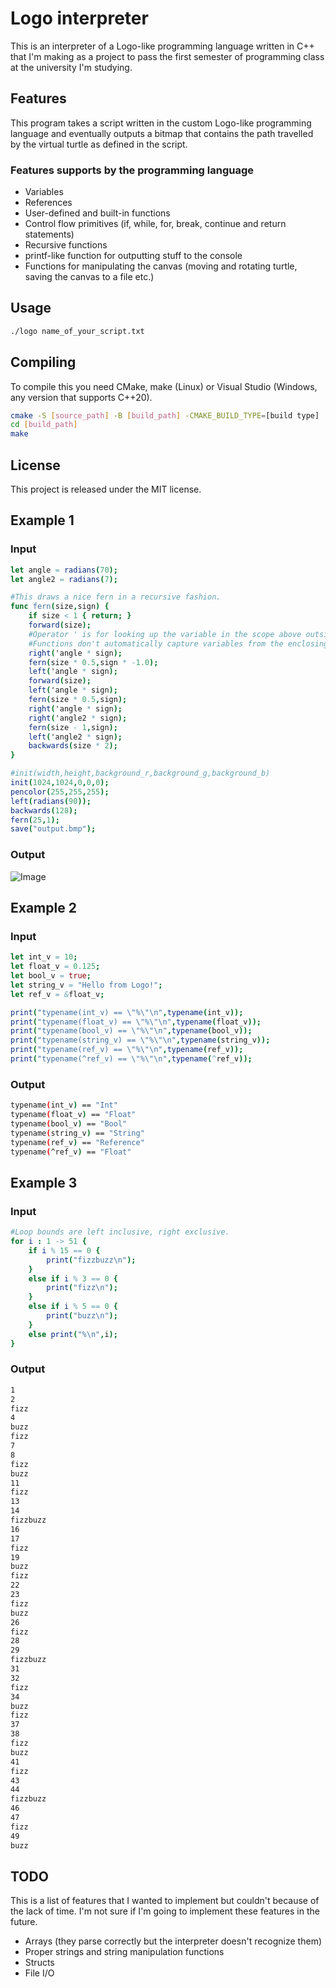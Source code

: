 # Logo interpreter

This is an interpreter of a Logo-like programming language written in C++ that I'm making as a project to pass the first semester of programming class at the university I'm studying.

## Features

This program takes a script written in the custom Logo-like programming language and eventually outputs a bitmap that contains the path travelled by the virtual turtle as defined in the script.

### Features supports by the programming language
- Variables
- References
- User-defined and built-in functions
- Control flow primitives (if, while, for, break, continue and return statements)
- Recursive functions
- printf-like function for outputting stuff to the console
- Functions for manipulating the canvas (moving and rotating turtle, saving the canvas to a file etc.)

## Usage

```bash
./logo name_of_your_script.txt
```

## Compiling

To compile this you need CMake, make (Linux) or Visual Studio (Windows, any version that supports C++20).
```bash
cmake -S [source_path] -B [build_path] -CMAKE_BUILD_TYPE=[build type]
cd [build_path]
make
```

## License

This project is released under the MIT license.

## Example 1

### Input
<!--I chose 'nim' as a language in the listing because it has the same keywords as my language. It even uses the same syntax for comments.-->
```nim
let angle = radians(70);
let angle2 = radians(7);

#This draws a nice fern in a recursive fashion.
func fern(size,sign) {
	if size < 1 { return; }
	forward(size);
	#Operator ' is for looking up the variable in the scope above outside the function.
	#Functions don't automatically capture variables from the enclosing scope.
	right('angle * sign);
	fern(size * 0.5,sign * -1.0);
	left('angle * sign);
	forward(size);
	left('angle * sign);
	fern(size * 0.5,sign);
	right('angle * sign);
	right('angle2 * sign);
	fern(size - 1,sign);
	left('angle2 * sign);
	backwards(size * 2);
}

#init(width,height,background_r,background_g,background_b)
init(1024,1024,0,0,0);
pencolor(255,255,255);
left(radians(90));
backwards(128);
fern(25,1);
save("output.bmp");
```

### Output
![Image](./output.bmp)

## Example 2

### Input
```nim
let int_v = 10;
let float_v = 0.125;
let bool_v = true;
let string_v = "Hello from Logo!";
let ref_v = &float_v;

print("typename(int_v) == \"%\"\n",typename(int_v));
print("typename(float_v) == \"%\"\n",typename(float_v));
print("typename(bool_v) == \"%\"\n",typename(bool_v));
print("typename(string_v) == \"%\"\n",typename(string_v));
print("typename(ref_v) == \"%\"\n",typename(ref_v));
print("typename(^ref_v) == \"%\"\n",typename(^ref_v));
```

### Output
```bash
typename(int_v) == "Int"
typename(float_v) == "Float"
typename(bool_v) == "Bool"
typename(string_v) == "String"
typename(ref_v) == "Reference"
typename(^ref_v) == "Float"
```

## Example 3

### Input
```nim
#Loop bounds are left inclusive, right exclusive.
for i : 1 -> 51 {
	if i % 15 == 0 {
		print("fizzbuzz\n");
	}
	else if i % 3 == 0 {
		print("fizz\n");
	}
	else if i % 5 == 0 {
		print("buzz\n");
	}
	else print("%\n",i);
}
```

### Output
```bash
1
2
fizz
4
buzz
fizz
7
8
fizz
buzz
11
fizz
13
14
fizzbuzz
16
17
fizz
19
buzz
fizz
22
23
fizz
buzz
26
fizz
28
29
fizzbuzz
31
32
fizz
34
buzz
fizz
37
38
fizz
buzz
41
fizz
43
44
fizzbuzz
46
47
fizz
49
buzz
```

## TODO

This is a list of features that I wanted to implement but couldn't because of the lack of time. I'm not sure if I'm going to implement these features in the future.

- Arrays (they parse correctly but the interpreter doesn't recognize them)
- Proper strings and string manipulation functions
- Structs
- File I/O
